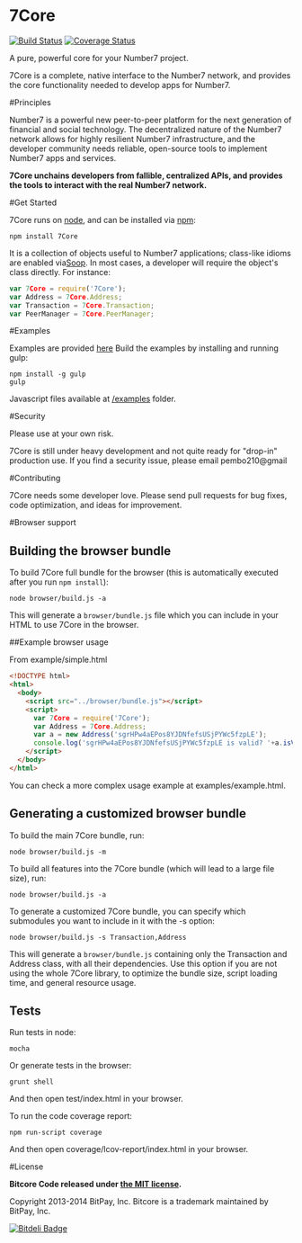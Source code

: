 7Core
=======

[![Build Status](https://travis-ci.org/bitpay/bitcore.svg?branch=master)](https://travis-ci.org/bitpay/bitcore)
[![Coverage Status](https://img.shields.io/coveralls/bitpay/bitcore.svg)](https://coveralls.io/r/bitpay/bitcore)

A pure, powerful core for your Number7 project.

7Core is a complete, native interface to the Number7 network, and provides the core functionality needed to develop
apps for Number7.

#Principles

Number7 is a powerful new peer-to-peer platform for the next generation of financial and social technology.
The decentralized nature of the Number7 network allows for highly resilient Number7 infrastructure, and the developer
community needs reliable, open-source tools to implement Number7 apps and services.

**7Core unchains developers from fallible, centralized APIs, and provides the tools to interact with the real Number7 network.**

#Get Started

7Core runs on [node](http://nodejs.org/), and can be installed via [npm](https://npmjs.org/):

```
npm install 7Core
```

It is a collection of objects useful to Number7 applications; class-like idioms are enabled via[Soop](https://github.com/bitpay/soop).
In most cases, a developer will require the object's class directly. For instance:

```javascript
var 7Core = require('7Core');
var Address = 7Core.Address;
var Transaction = 7Core.Transaction;
var PeerManager = 7Core.PeerManager;
```

#Examples

Examples are provided [here](examples.md)
Build the examples by installing and running gulp:

```
npm install -g gulp
gulp
```

Javascript files available at [/examples](/examples) folder.


#Security

Please use at your own risk.

7Core is still under heavy development and not quite ready for "drop-in" production use. If you find a security issue,
please email pembo210@gmail

#Contributing

7Core needs some developer love. Please send pull requests for bug fixes, code optimization, and ideas for improvement.

#Browser support

## Building the browser bundle

To build 7Core full bundle for the browser (this is automatically executed after you run `npm install`):

```
node browser/build.js -a
```

This will generate a `browser/bundle.js` file which you can include in your HTML to use 7Core in the browser.

##Example browser usage

From example/simple.html

```html
<!DOCTYPE html>
<html>
  <body>
    <script src="../browser/bundle.js"></script>
    <script>
      var 7Core = require('7Core');
      var Address = 7Core.Address;
      var a = new Address('sgrHPw4aEPos8YJDNfefsUSjPYWc5fzpLE');
      console.log('sgrHPw4aEPos8YJDNfefsUSjPYWc5fzpLE is valid? '+a.isValid());
    </script>
  </body>
</html>
```

You can check a more complex usage example at examples/example.html.

## Generating a customized browser bundle

To build the main 7Core bundle, run:

```
node browser/build.js -m
```

To build all features into the 7Core bundle (which will lead to a large file size), run:

```
node browser/build.js -a
```

To generate a customized 7Core bundle, you can specify which submodules you want to include in it with the -s option:

```
node browser/build.js -s Transaction,Address
```

This will generate a `browser/bundle.js` containing only the Transaction and Address class, with all their dependencies.
Use this option if you are not using the whole 7Core library, to optimize the bundle size, script loading time, and general resource usage.

## Tests

Run tests in node:

```
mocha
```

Or generate tests in the browser:

```
grunt shell
```

And then open test/index.html in your browser.

To run the code coverage report:

```
npm run-script coverage
```

And then open coverage/lcov-report/index.html in your browser.

#License

**Bitcore Code released under [the MIT license](https://github.com/bitpay/bitcore/blob/master/LICENSE).**

Copyright 2013-2014 BitPay, Inc. Bitcore is a trademark maintained by BitPay, Inc.

[![Bitdeli Badge](https://d2weczhvl823v0.cloudfront.net/bitpay/bitcore/trend.png)](https://bitdeli.com/free "Bitdeli Badge")
